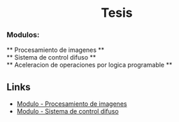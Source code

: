 <h1 align="center"> Tesis </h1> 

<h3 align="left">Modulos:</h3>

** Procesamiento de imagenes ** <br />
** Sistema de control difuso ** <br />
** Aceleracion de operaciones por logica programable ** <br />

## Links

* [Modulo - Procesamiento de imagenes](-)
* [Modulo - Sistema de control difuso](-)

